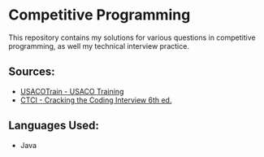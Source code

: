 # Competitive Programming
This repository contains my solutions for various questions in competitive programming, as well my technical interview practice.

## Sources:
- [USACOTrain - USACO Training](http://train.usaco.org/usacogate)
- [CTCI - Cracking the Coding Interview 6th ed.](https://www.amazon.com/Cracking-Coding-Interview-Programming-Questions/dp/0984782850)

## Languages Used:
- Java
